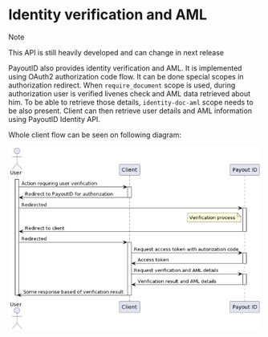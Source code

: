 # Identity verification and AML

   > [!NOTE]
   > This API is still heavily developed and can change in next release

PayoutID also provides identity verification and AML. It is implemented using OAuth2
authorization code flow. It can be done special scopes in authorization redirect.
When `require_document` scope is used, during authorization
user is verified livenes check and AML data retrieved about him.
To be able to retrieve those details, `identity-doc-aml` scope needs to be also present.
Client can then retrieve user details and AML information using PayoutID Identity API.

Whole client flow can be seen on following diagram:

![Payout ID verification diagram](../_media/payout-id-verification.png)
